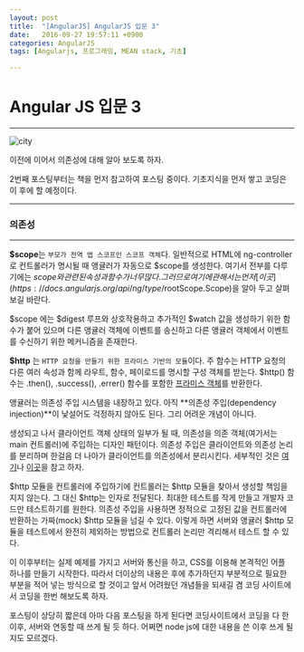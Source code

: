 ```yaml
---
layout: post
title:  "[AngularJS] AngularJS 입문 3"
date:   2016-09-27 19:57:11 +0900
categories: AngularJS
tags: [Angularjs, 프로그래밍, MEAN stack, 기초]

---
```


# Angular JS 입문 3

---

![city](https://images.unsplash.com/photo-1474679294639-dc85e32f2ef0?ixlib=rb-0.3.5&q=80&fm=jpg&crop=entropy&cs=tinysrgb&s=97bfcfbdd233217a2f3c92ca7ec0ae11)

이전에 이어서 의존성에 대해 알아 보도록 하자.

2번째 포스팅부터는 책을 먼저 참고하여 포스팅 중이다. 기초지식을 먼저 쌓고 코딩은 이 후에 할 예정이다.

---

### 의존성

---

**$scope**는 `부모가 전역 앱 스코프인 스코프 객체`다. 일반적으로 HTML에 ng-controller로 컨트롤러가 명시될 때 앵귤러가 자동으로 $scope를 생성한다. 여기서 전부를 다루기에는 $scope와 관련된 속성과 함수가 너무 많다. 그러므로 여기에 관해서는 먼저 [이곳](https://docs.angularjs.org/api/ng/type/$rootScope.Scope)을 알아 두고 살펴보길 바란다.

$scope 에는 $digest 루프와 상호작용하고 추가적인 $watch 값을 생성하기 위한 함수가 붙어 있으며 다른 앵귤러 객체에 이벤트를 송신하고 다른 앵귤러 객체에서 이벤트를 수신하기 위한 메커니즘을 존재한다.

**$http** 는 `HTTP 요청을 만들기 위한 프라미스 기반의 모듈`이다. 주 함수는 HTTP 요청의 다른 여러 속성과 함께 라우트, 함수, 페이로드를 명시할 구성 객체를 받는다. $http() 함수는 .then(), .success(), .errer() 함수를 포함한 [프라미스 객체](https://msdn.microsoft.com/ko-kr/library/dn802826(v=vs.94).aspx)를 반환한다. 

앵귤러는 의존성 주입 시스템을 내장하고 있다. 아직 **의존성 주입(dependency injection)**이 낯설어도 걱정하지 않아도 된다. 그리 어려운 개념이 아니다. 

생성되고 나서 클라이언트 객체 상태의 일부가 될 때, 의존성을 의존 객체(여기서는 main 컨트롤러)에 주입하는 디자인 패턴이다. 의존성 주입은 클라이언트와 의존성 논리를 분리하며 한걸음 더 나아가 클라이언트를 의존성에서 분리시킨다. 세부적인 것은 [여기](https://docs.angularjs.org/guide/di)나 [이곳](https://ko.wikipedia.org/wiki/%EC%9D%98%EC%A1%B4%EC%84%B1_%EC%A3%BC%EC%9E%85)을 참고 하자.

$http 모듈을 컨트롤러에 주입하기에 컨트롤러는 $http 모듈을 찾아서 생성할 책임을 지지 않는다. 그 대신 $http는 인자로 전달된다. 최대한 테스트를 작게 만들고 개발자 코드만 테스트하기를 원한다. 의존성 주입을 사용하면 정적으로 고정된 값을 컨트롤러에 반환하는 가짜(mock) $http 모듈을 넘길 수 있다. 이렇게 하면 서버와 앵귤러 $http 모듈을 테스트에서 완전히 제외하는 방법으로 컨트롤러 논리만 격리해서 테스트 할 수 있다.

이 이후부터는 실제 예제를 가지고 서버와 통신을 하고, CSS를 이용해 본격적인 어플 하나를 만들기 시작한다. 따라서 더이상의 내용은 후에 추가하던지 부분적으로 필요한 부분을 적어 넣는 방식으로 할 것이고 앞서 어려웠던 개념들을 되새길 겸 코딩 사이트에서 코딩을 한번 해보도록 하자.

포스팅이 상당히 짧은데 아마 다음 포스팅을 하게 된다면 코딩사이트에서 코딩을 다 한 이후, 서버와 연동할 때 쓰게 될 듯 하다. 어쩌면 node js에 대한 내용을 쓴 이후 쓰게 될지도 모르겠다.
